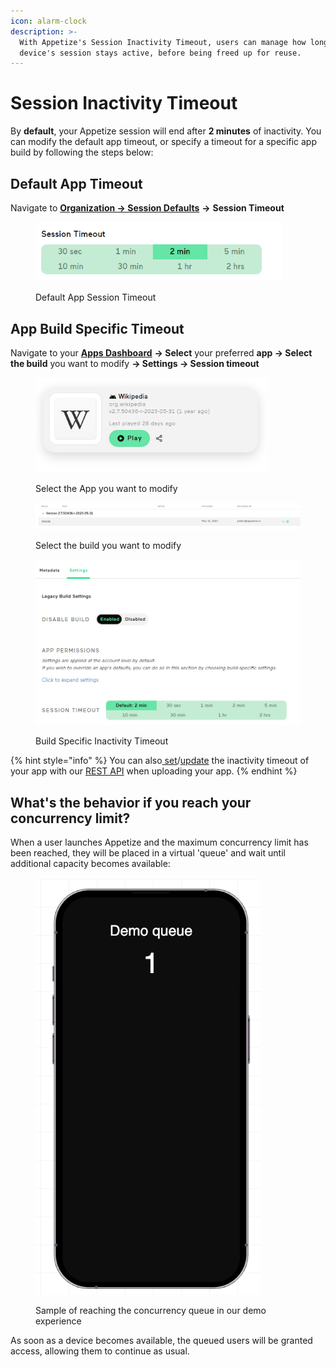 ```yaml
---
icon: alarm-clock
description: >-
  With Appetize's Session Inactivity Timeout, users can manage how long their
  device's session stays active, before being freed up for reuse.
---
```


# Session Inactivity Timeout

By **default**, your Appetize session will end after **2 minutes** of inactivity. You can modify the default app timeout, or specify a timeout for a specific app build by following the steps below:

## Default App Timeout

Navigate to [**Organization -> Session Defaults**](https://appetize.io/organization/session-defaults) **->** **Session Timeout**

<figure><img src="../.gitbook/assets/image (60).png" alt="" width="395"><figcaption><p>Default App Session Timeout</p></figcaption></figure>

## App Build Specific Timeout

Navigate to your [**Apps Dashboard**](https://appetize.io/apps) **-> Select** your preferred **app -> Select the build** you want to modify **-> Settings -> Session timeout**

<figure><img src="../.gitbook/assets/image (50).png" alt="" width="372"><figcaption><p>Select the App you want to modify</p></figcaption></figure>

<figure><img src="../.gitbook/assets/image (51).png" alt=""><figcaption><p>Select the build you want to modify</p></figcaption></figure>

<figure><img src="../.gitbook/assets/image (52).png" alt=""><figcaption><p>Build Specific Inactivity Timeout</p></figcaption></figure>

{% hint style="info" %}
You can also[ set](../rest-api/create-new-app.md)/[update](../rest-api/update-existing-app.md) the inactivity timeout of your app with our [REST API](../rest-api/) when uploading your app.
{% endhint %}

## What's the behavior if you reach your concurrency limit?

When a user launches Appetize and the maximum concurrency limit has been reached, they will be placed in a virtual 'queue' and wait until additional capacity becomes available:

<figure><img src="../.gitbook/assets/image (7).png" alt="" width="360"><figcaption><p>Sample of reaching the concurrency queue in our demo experience</p></figcaption></figure>

As soon as a device becomes available, the queued users will be granted access, allowing them to continue as usual.

